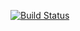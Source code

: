 [![Build Status](https://travis-ci.org/forgottenx/deposit-calc.svg?branch=master)](https://travis-ci.org/forgottenx/deposit-calc)

